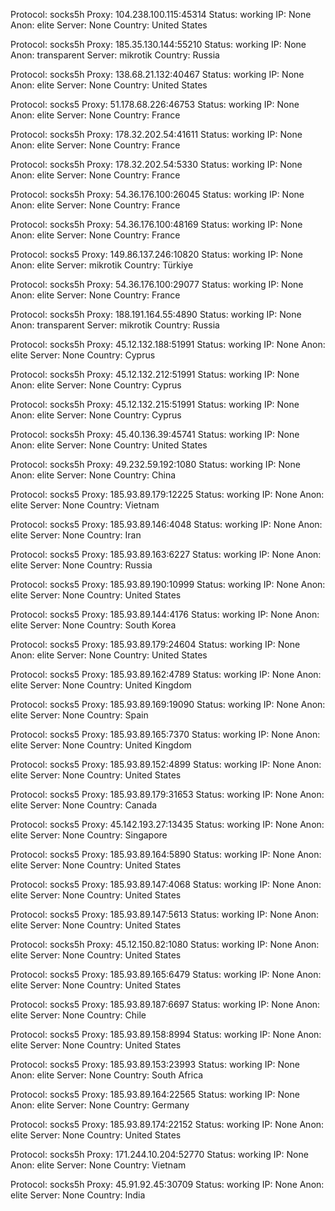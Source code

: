 Protocol: socks5h
Proxy: 104.238.100.115:45314
Status: working
IP: None
Anon: elite
Server: None
Country: United States

Protocol: socks5h
Proxy: 185.35.130.144:55210
Status: working
IP: None
Anon: transparent
Server: mikrotik
Country: Russia

Protocol: socks5h
Proxy: 138.68.21.132:40467
Status: working
IP: None
Anon: elite
Server: None
Country: United States

Protocol: socks5
Proxy: 51.178.68.226:46753
Status: working
IP: None
Anon: elite
Server: None
Country: France

Protocol: socks5h
Proxy: 178.32.202.54:41611
Status: working
IP: None
Anon: elite
Server: None
Country: France

Protocol: socks5h
Proxy: 178.32.202.54:5330
Status: working
IP: None
Anon: elite
Server: None
Country: France

Protocol: socks5h
Proxy: 54.36.176.100:26045
Status: working
IP: None
Anon: elite
Server: None
Country: France

Protocol: socks5h
Proxy: 54.36.176.100:48169
Status: working
IP: None
Anon: elite
Server: None
Country: France

Protocol: socks5
Proxy: 149.86.137.246:10820
Status: working
IP: None
Anon: elite
Server: mikrotik
Country: Türkiye

Protocol: socks5h
Proxy: 54.36.176.100:29077
Status: working
IP: None
Anon: elite
Server: None
Country: France

Protocol: socks5h
Proxy: 188.191.164.55:4890
Status: working
IP: None
Anon: transparent
Server: mikrotik
Country: Russia

Protocol: socks5h
Proxy: 45.12.132.188:51991
Status: working
IP: None
Anon: elite
Server: None
Country: Cyprus

Protocol: socks5h
Proxy: 45.12.132.212:51991
Status: working
IP: None
Anon: elite
Server: None
Country: Cyprus

Protocol: socks5h
Proxy: 45.12.132.215:51991
Status: working
IP: None
Anon: elite
Server: None
Country: Cyprus

Protocol: socks5h
Proxy: 45.40.136.39:45741
Status: working
IP: None
Anon: elite
Server: None
Country: United States

Protocol: socks5h
Proxy: 49.232.59.192:1080
Status: working
IP: None
Anon: elite
Server: None
Country: China

Protocol: socks5
Proxy: 185.93.89.179:12225
Status: working
IP: None
Anon: elite
Server: None
Country: Vietnam

Protocol: socks5
Proxy: 185.93.89.146:4048
Status: working
IP: None
Anon: elite
Server: None
Country: Iran

Protocol: socks5
Proxy: 185.93.89.163:6227
Status: working
IP: None
Anon: elite
Server: None
Country: Russia

Protocol: socks5
Proxy: 185.93.89.190:10999
Status: working
IP: None
Anon: elite
Server: None
Country: United States

Protocol: socks5
Proxy: 185.93.89.144:4176
Status: working
IP: None
Anon: elite
Server: None
Country: South Korea

Protocol: socks5
Proxy: 185.93.89.179:24604
Status: working
IP: None
Anon: elite
Server: None
Country: United States

Protocol: socks5
Proxy: 185.93.89.162:4789
Status: working
IP: None
Anon: elite
Server: None
Country: United Kingdom

Protocol: socks5
Proxy: 185.93.89.169:19090
Status: working
IP: None
Anon: elite
Server: None
Country: Spain

Protocol: socks5
Proxy: 185.93.89.165:7370
Status: working
IP: None
Anon: elite
Server: None
Country: United Kingdom

Protocol: socks5
Proxy: 185.93.89.152:4899
Status: working
IP: None
Anon: elite
Server: None
Country: United States

Protocol: socks5
Proxy: 185.93.89.179:31653
Status: working
IP: None
Anon: elite
Server: None
Country: Canada

Protocol: socks5
Proxy: 45.142.193.27:13435
Status: working
IP: None
Anon: elite
Server: None
Country: Singapore

Protocol: socks5
Proxy: 185.93.89.164:5890
Status: working
IP: None
Anon: elite
Server: None
Country: United States

Protocol: socks5
Proxy: 185.93.89.147:4068
Status: working
IP: None
Anon: elite
Server: None
Country: United States

Protocol: socks5
Proxy: 185.93.89.147:5613
Status: working
IP: None
Anon: elite
Server: None
Country: United States

Protocol: socks5h
Proxy: 45.12.150.82:1080
Status: working
IP: None
Anon: elite
Server: None
Country: United States

Protocol: socks5
Proxy: 185.93.89.165:6479
Status: working
IP: None
Anon: elite
Server: None
Country: United States

Protocol: socks5
Proxy: 185.93.89.187:6697
Status: working
IP: None
Anon: elite
Server: None
Country: Chile

Protocol: socks5
Proxy: 185.93.89.158:8994
Status: working
IP: None
Anon: elite
Server: None
Country: United States

Protocol: socks5
Proxy: 185.93.89.153:23993
Status: working
IP: None
Anon: elite
Server: None
Country: South Africa

Protocol: socks5
Proxy: 185.93.89.164:22565
Status: working
IP: None
Anon: elite
Server: None
Country: Germany

Protocol: socks5
Proxy: 185.93.89.174:22152
Status: working
IP: None
Anon: elite
Server: None
Country: United States

Protocol: socks5h
Proxy: 171.244.10.204:52770
Status: working
IP: None
Anon: elite
Server: None
Country: Vietnam

Protocol: socks5h
Proxy: 45.91.92.45:30709
Status: working
IP: None
Anon: elite
Server: None
Country: India

